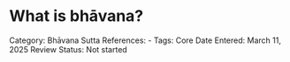 # What is bhāvana?

Category: Bhāvana
Sutta References: -
Tags: Core
Date Entered: March 11, 2025
Review Status: Not started